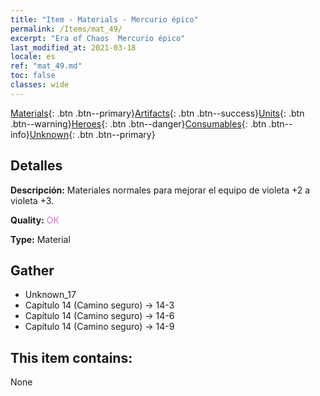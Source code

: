 ```yaml
---
title: "Item - Materials - Mercurio épico"
permalink: /Items/mat_49/
excerpt: "Era of Chaos  Mercurio épico"
last_modified_at: 2021-03-18
locale: es
ref: "mat_49.md"
toc: false
classes: wide
---
```

 [Materials](/es/Items/){: .btn .btn--primary}[Artifacts](/es/Items/Artifacts/){: .btn .btn--success}[Units](/es/Items/Units/){: .btn .btn--warning}[Heroes](/es/Items/Heroes/){: .btn .btn--danger}[Consumables](/es/Items/Consumables/){: .btn .btn--info}[Unknown](/es/Items/Unknown/){: .btn .btn--primary}

## Detalles
 **Descripción:** Materiales normales para mejorar el equipo de violeta +2 a violeta +3.

 **Quality:** <span style="color: #DA70D6">OK</span>

 **Type:** Material

## Gather

*    Unknown_17 
*    Capítulo 14 (Camino seguro) -> 14-3 
*    Capítulo 14 (Camino seguro) -> 14-6 
*    Capítulo 14 (Camino seguro) -> 14-9 

## This item contains:

  None

